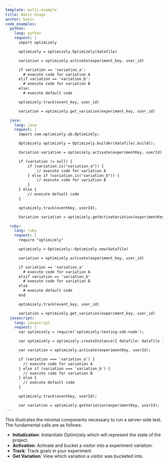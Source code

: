 ```yaml
---
template: multi-example
title: Basic Usage
anchor: basic
code_examples:
  python:
    lang: python
    request: |
      import optimizely

      optimizely = optimizely.Optimizely(datafile)

      variation = optimizely.activate(experiment_key, user_id)

      if variation == 'variation_a':
        # execute code for variation A
      elif variation == 'variation_b':
        # execute code for variation B
      else:
        # execute default code

      optimizely.track(event_key, user_id)

      variation = optimizely.get_variation(experiment_key, user_id)

  java:
    lang: java
    request: |
      import com.optimizely.ab.Optimizely;

      Optimizely optimizely = Optimizely.builder(datafile).build();

      Variation variation = optimizely.activate(experimentKey, userId);

      if (variation != null) {
          if (variation.is("variation_a")) {
              // execute code for variation A
          } else if (variation.is("variation_b")) {
              // execute code for variation B
          }
      } else {
          // execute default code
      }

      optimizely.track(eventKey, userId);

      Variation variation = optimizely.getActiveVariation(experimentKey, userId);

  ruby:
    lang: ruby
    request: |
      require "optimizely"

      optimizely = Optimizely::Optimizely.new(datafile)

      variation = optimizely.activate(experiment_key, user_id)

      if variation == 'variation_a'
        # execute code for variation A
      elsif variation == 'variation_b'
        # execute code for variation B
      else
        # execute default code
      end

      optimizely.track(event_key, user_id)

      variation = optimizely.get_variation(experiment_key, user_id)
  javascript:
    lang: javascript
    request: |
      var optimizely = require('optimizely-testing-sdk-node');

      var optimizely = optimizely.createInstance({ datafile: datafile });

      var variation = optimizely.activate(experimentKey, userId);

      if (variation === 'variation_a') {
        // execute code for variation A
      } else if (variation === 'variation_b') {
        // execute code for variation B
      } else {
        // execute default code
      }

      optimizely.track(eventKey, userId);

      var variation = optimizely.getVariation(experimentKey, userId);
---
```


This illustrates the minimal components necessary to run a server-side test. The fundamental calls are as follows:

* **Initialization**: Instantiate Optimizely which will represent the state of the project.
* **Activation**: Activate and bucket a visitor into a experiment variation. 
* **Track**: Track goals in your experiment.
* **Get Variation**: View which variation a visitor was bucketed into.
